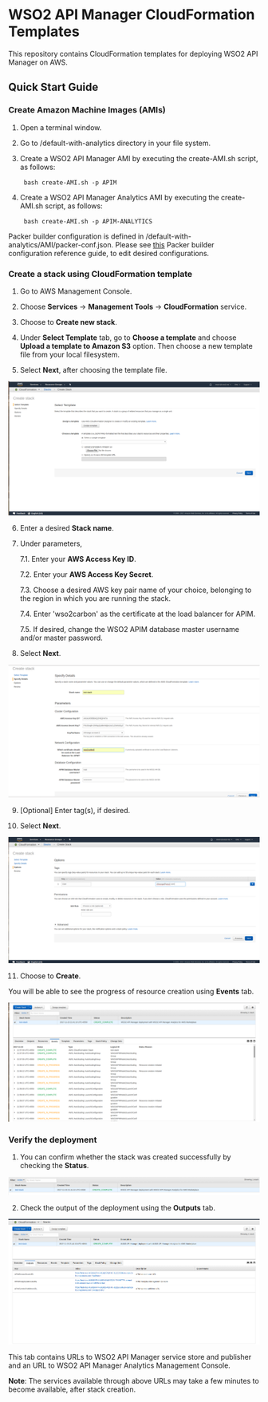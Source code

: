 # WSO2 API Manager CloudFormation Templates

This repository contains CloudFormation templates for deploying WSO2 API Manager on AWS.

## Quick Start Guide

### Create Amazon Machine Images (AMIs)

1. Open a terminal window.

2. Go to <cloudformation-apim>/default-with-analytics directory in your file system.

3. Create a WSO2 API Manager AMI by executing the create-AMI.sh script, as follows:

        bash create-AMI.sh -p APIM

4. Create a WSO2 API Manager Analytics AMI by executing the create-AMI.sh script, as follows:

        bash create-AMI.sh -p APIM-ANALYTICS
        
Packer builder configuration is defined in <cloudformation-apim>/default-with-analytics/AMI/packer-conf.json.
Please see [this](https://www.packer.io/docs/builders/amazon-ebs.html) Packer builder configuration reference guide, to edit desired configurations.

### Create a stack using CloudFormation template

1. Go to AWS Management Console.

2. Choose **Services** -> **Management Tools** -> **CloudFormation** service.

3. Choose to **Create new stack**.

4. Under **Select Template** tab, go to **Choose a template** and choose **Upload a template to Amazon S3** option. Then choose a new template file from your local filesystem.

5. Select **Next**, after choosing the template file.

![Select template](images/page-1.png)

6. Enter a desired **Stack name**.

7. Under parameters,

    7.1. Enter your **AWS Access Key ID**.
    
    7.2. Enter your **AWS Access Key Secret**.
    
    7.3. Choose a desired AWS key pair name of your choice, belonging to the region in which you are running the stack.
    
    7.4. Enter 'wso2carbon' as the certificate at the load balancer for APIM.
    
    7.5. If desired, change the WSO2 APIM database master username and/or master password.
    
8. Select **Next**.

![Specify details](images/page-2.png)

9. [Optional] Enter tag(s), if desired.

10. Select **Next**.

![Options](images/page-3.png)

11. Choose to **Create**.

You will be able to see the progress of resource creation using **Events** tab.

![Events](images/events.png)

### Verify the deployment

1. You can confirm whether the stack was created successfully by checking the **Status**.

![Successful stack](images/output-1.png)

2. Check the output of the deployment using the **Outputs** tab.

![Outputs](images/output-2.png)

This tab contains URLs to WSO2 API Manager service store and publisher and an URL to WSO2 API Manager Analytics Management Console.

**Note**: The services available through above URLs may take a few minutes to become available, after stack creation.
